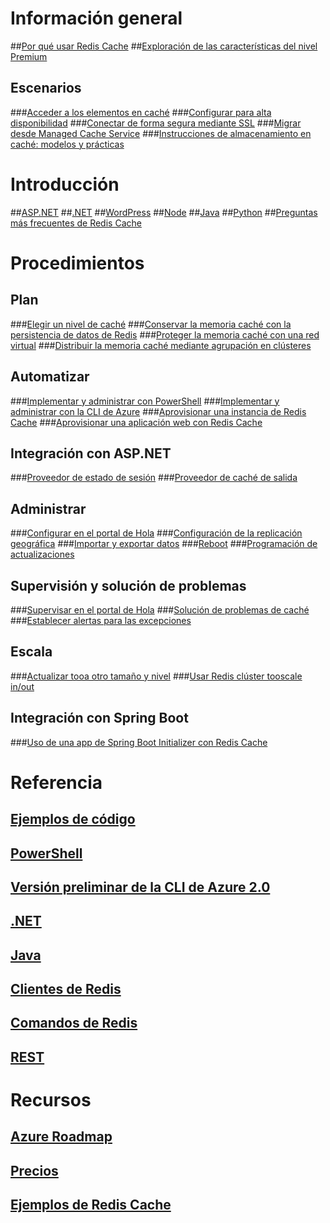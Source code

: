 # Información general
##[Por qué usar Redis Cache](https://azure.microsoft.com/services/cache/)
##[Exploración de las características del nivel Premium](cache-premium-tier-intro.md)
## Escenarios
###[Acceder a los elementos en caché](cache-dotnet-how-to-use-azure-redis-cache.md#add-and-retrieve-objects-from-the-cache)
###[Configurar para alta disponibilidad](https://azure.microsoft.com/pricing/details/cache/)
###[Conectar de forma segura mediante SSL](cache-dotnet-how-to-use-azure-redis-cache.md#connect-to-the-cache)
###[Migrar desde Managed Cache Service](cache-migrate-to-redis.md)
###[Instrucciones de almacenamiento en caché: modelos y prácticas](../best-practices-caching.md?toc=%2fazure%2fredis-cache%2ftoc.json)


# Introducción
##[ASP.NET](cache-web-app-howto.md)
##[.NET](cache-dotnet-how-to-use-azure-redis-cache.md)
##[WordPress](../app-service-web/web-sites-connect-to-redis-using-memcache-protocol.md?toc=%2fazure%2fredis-cache%2ftoc.json)
##[Node](cache-nodejs-get-started.md)
##[Java](cache-java-get-started.md)
##[Python](cache-python-get-started.md)
##[Preguntas más frecuentes de Redis Cache](cache-faq.md)

# Procedimientos
## Plan
###[Elegir un nivel de caché](cache-faq.md#what-redis-cache-offering-and-size-should-i-use)
###[Conservar la memoria caché con la persistencia de datos de Redis](cache-how-to-premium-persistence.md)
###[Proteger la memoria caché con una red virtual](cache-how-to-premium-vnet.md)
###[Distribuir la memoria caché mediante agrupación en clústeres](cache-how-to-premium-clustering.md)
## Automatizar
###[Implementar y administrar con PowerShell](cache-howto-manage-redis-cache-powershell.md)
###[Implementar y administrar con la CLI de Azure](cli-samples.md)
###[Aprovisionar una instancia de Redis Cache](cache-redis-cache-arm-provision.md)
###[Aprovisionar una aplicación web con Redis Cache](cache-web-app-arm-with-redis-cache-provision.md)
## Integración con ASP.NET
###[Proveedor de estado de sesión](cache-aspnet-session-state-provider.md)
###[Proveedor de caché de salida](cache-aspnet-output-cache-provider.md)
## Administrar
###[Configurar en el portal de Hola](cache-configure.md)
###[Configuración de la replicación geográfica](cache-how-to-geo-replication.md)
###[Importar y exportar datos](cache-how-to-import-export-data.md)
###[Reboot](cache-administration.md#reboot)
###[Programación de actualizaciones](cache-administration.md#schedule-updates)
## Supervisión y solución de problemas
###[Supervisar en el portal de Hola](cache-how-to-monitor.md)
###[Solución de problemas de caché](cache-how-to-troubleshoot.md)
###[Establecer alertas para las excepciones](cache-how-to-monitor.md#operations-and-alerts)
## Escala
###[Actualizar tooa otro tamaño y nivel](cache-how-to-scale.md)
###[Usar Redis clúster tooscale in/out](cache-how-to-premium-clustering.md)
## Integración con Spring Boot
###[Uso de una app de Spring Boot Initializer con Redis Cache](cache-java-spring-boot-initializer-with-redis-cache.md)

# Referencia
## [Ejemplos de código](https://azure.microsoft.com/resources/samples/?service=redis-cache)
## [PowerShell](/powershell/module/azurerm.rediscache)
## [Versión preliminar de la CLI de Azure 2.0](/cli/azure/redis)
## [.NET](/dotnet/api/microsoft.azure.management.redis)
## [Java](/java/api/com.microsoft.azure.management.redis._redis_cache)
## [Clientes de Redis](http://redis.io/clients)
## [Comandos de Redis](http://redis.io/commands#)
## [REST](https://docs.microsoft.com/rest/api/redis/)

# Recursos
## [Azure Roadmap](https://azure.microsoft.com/roadmap/?category=databases)
## [Precios](https://azure.microsoft.com/pricing/details/cache/)
## [Ejemplos de Redis Cache](cache-redis-samples.md)

